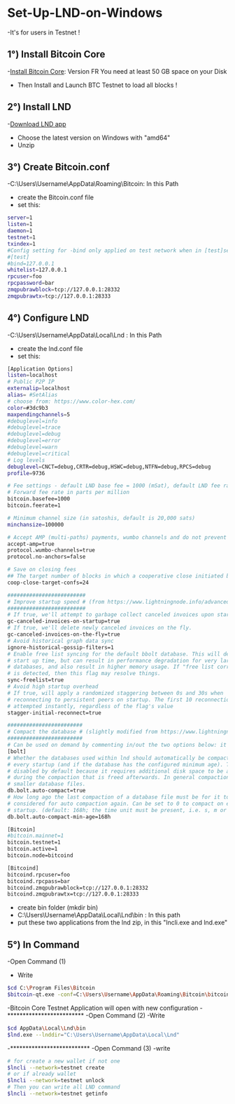 # Set-Up-LND-on-Windows
-It's for users in Testnet !

## 1°) Install Bitcoin Core
-[Install Bitcoin Core](https://bitcoin.org/fr/telecharger): Version FR
You need at least 50 GB space on your Disk
- Then Install and Launch BTC Testnet to load all blocks !

## 2°) Install LND
-[Download LND app](https://github.com/lightningnetwork/lnd/releases)
- Choose the latest version on Windows with "amd64"
- Unzip

## 3°) Create Bitcoin.conf
-C:\Users\Username\AppData\Roaming\Bitcoin: In this Path
- create the Bitcoin.conf file
- set this:
```bash
server=1
listen=1
daemon=1
testnet=1
txindex=1
#Config setting for -bind only applied on test network when in [test]section.
#[test]
#bind=127.0.0.1
whitelist=127.0.0.1
rpcuser=foo
rpcpassword=bar
zmqpubrawblock=tcp://127.0.0.1:28332
zmqpubrawtx=tcp://127.0.0.1:28333
```
## 4°) Configure LND
-C:\Users\Username\AppData\Local\Lnd : In this Path
- create the lnd.conf file
- set this:
```bash
[Application Options]
listen=localhost
# Public P2P IP
externalip=localhost
alias= #SetAlias
# choose from: https://www.color-hex.com/
color=#3dc9b3
maxpendingchannels=5
#debuglevel=info
#debuglevel=trace
#debuglevel=debug
#debuglevel=error
#debuglevel=warn
#debuglevel=critical
# Log levels
debuglevel=CNCT=debug,CRTR=debug,HSWC=debug,NTFN=debug,RPCS=debug
profile=9736

# Fee settings - default LND base fee = 1000 (mSat), default LND fee rate = 1 (ppm)
# Forward fee rate in parts per million
bitcoin.basefee=1000
bitcoin.feerate=1

# Minimum channel size (in satoshis, default is 20,000 sats)
minchansize=100000

# Accept AMP (multi-paths) payments, wumbo channels and do not prevent the creation of anchor channel (default value)
accept-amp=true
protocol.wumbo-channels=true
protocol.no-anchors=false

# Save on closing fees
## The target number of blocks in which a cooperative close initiated by a remote peer should be confirmed (default: 10 blocks).
coop-close-target-confs=24

#########################
# Improve startup speed # (from https://www.lightningnode.info/advanced-tools/lnd.conf by Openoms)
#########################
# If true, we'll attempt to garbage collect canceled invoices upon start.
gc-canceled-invoices-on-startup=true
# If true, we'll delete newly canceled invoices on the fly.
gc-canceled-invoices-on-the-fly=true
# Avoid historical graph data sync
ignore-historical-gossip-filters=1
# Enable free list syncing for the default bbolt database. This will decrease
# start up time, but can result in performance degradation for very large
# databases, and also result in higher memory usage. If "free list corruption"
# is detected, then this flag may resolve things.
sync-freelist=true
# Avoid high startup overhead
# If true, will apply a randomized staggering between 0s and 30s when
# reconnecting to persistent peers on startup. The first 10 reconnections will be
# attempted instantly, regardless of the flag's value
stagger-initial-reconnect=true

########################
# Compact the database # (slightly modified from https://www.lightningnode.info/advanced-tools/lnd.conf by Openoms)
########################
# Can be used on demand by commenting in/out the two options below: it can take several minutes
[bolt]
# Whether the databases used within lnd should automatically be compacted on
# every startup (and if the database has the configured minimum age). This is
# disabled by default because it requires additional disk space to be available
# during the compaction that is freed afterwards. In general compaction leads to
# smaller database files.
db.bolt.auto-compact=true
# How long ago the last compaction of a database file must be for it to be
# considered for auto compaction again. Can be set to 0 to compact on every
# startup. (default: 168h; the time unit must be present, i.e. s, m or h, except for 0)
db.bolt.auto-compact-min-age=168h

[Bitcoin]
#bitcoin.mainnet=1
bitcoin.testnet=1
bitcoin.active=1
bitcoin.node=bitcoind

[Bitcoind]
bitcoind.rpcuser=foo
bitcoind.rpcpass=bar
bitcoind.zmqpubrawblock=tcp://127.0.0.1:28332
bitcoind.zmqpubrawtx=tcp://127.0.0.1:28333
```
- create bin folder (mkdir bin)
- C:\Users\Username\AppData\Local\Lnd\bin : In this path
- put these two applications from the lnd zip, in this "lncli.exe and lnd.exe"

## 5°) In Command
-Open Command (1)
- Write 
```bash 
$cd C:\Program Files\Bitcoin
$bitcoin-qt.exe -conf=C:\Users\Username\AppData\Roaming\Bitcoin\bitcoin.conf
```
-Bitcoin Core Testnet Application will open with new configuration
-*************************
-Open Command (2)
-Write
```bash
$cd AppData\Local\Lnd\bin
$lnd.exe --lnddir="C:\Users\Username\AppData\Local\Lnd"
```
-**************************
-Open Command (3)
-write
```bash
# for create a new wallet if not one
$lncli --network=testnet create
# or if already wallet
$lncli --network=testnet unlock
# Then you can write all LND command
$lncli --network=testnet getinfo
```
